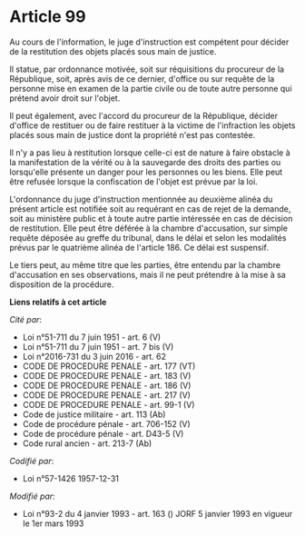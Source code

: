 # Article 99

Au cours de l'information, le juge d'instruction est compétent pour décider de la restitution des objets placés sous main de
justice.

Il statue, par ordonnance motivée, soit sur réquisitions du procureur de la République, soit, après avis de ce dernier,
d'office ou sur requête de la personne mise en examen de la partie civile ou de toute autre personne qui prétend avoir droit
sur l'objet.

Il peut également, avec l'accord du procureur de la République, décider d'office de restituer ou de faire restituer à la
victime de l'infraction les objets placés sous main de justice dont la propriété n'est pas contestée.

Il n'y a pas lieu à restitution lorsque celle-ci est de nature à faire obstacle à la manifestation de la vérité ou à la
sauvegarde des droits des parties ou lorsqu'elle présente un danger pour les personnes ou les biens. Elle peut être refusée
lorsque la confiscation de l'objet est prévue par la loi.

L'ordonnance du juge d'instruction mentionnée au deuxième alinéa du présent article est notifiée soit au requérant en cas de
rejet de la demande, soit au ministère public et à toute autre partie intéressée en cas de décision de restitution. Elle peut
être déférée à la chambre d'accusation, sur simple requête déposée au greffe du tribunal, dans le délai et selon les
modalités prévus par le quatrième alinéa de l'article 186. Ce délai est suspensif.

Le tiers peut, au même titre que les parties, être entendu par la chambre d'accusation en ses observations, mais il ne peut
prétendre à la mise à sa disposition de la procédure.

**Liens relatifs à cet article**

_Cité par_:

  - Loi n°51-711 du 7 juin 1951 - art. 6 (V)
  - Loi n°51-711 du 7 juin 1951 - art. 7 bis (V)
  - Loi n°2016-731 du 3 juin 2016 - art. 62
  - CODE DE PROCEDURE PENALE - art. 177 (VT)
  - CODE DE PROCEDURE PENALE - art. 183 (V)
  - CODE DE PROCEDURE PENALE - art. 186 (V)
  - CODE DE PROCEDURE PENALE - art. 217 (V)
  - CODE DE PROCEDURE PENALE - art. 99-1 (V)
  - Code de justice militaire - art. 113 (Ab)
  - Code de procédure pénale - art. 706-152 (V)
  - Code de procédure pénale - art. D43-5 (V)
  - Code rural ancien - art. 213-7 (Ab)

_Codifié par_:

  - Loi n°57-1426 1957-12-31

_Modifié par_:

  - Loi n°93-2 du 4 janvier 1993 - art. 163 () JORF 5 janvier 1993 en vigueur le 1er mars 1993
